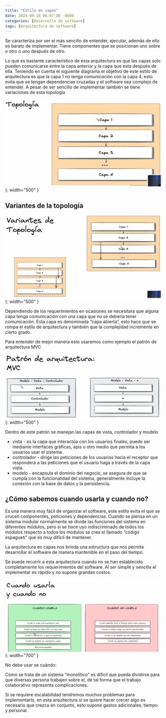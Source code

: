 ```yaml
---
title: "Estilo en capas"
date: 2024-09-16 06:07:00 -0600
categories: [Desarrollo de software]
tags: [Arquitectura de software]
---
```


Se caracteriza por ser el más sencillo de entender, ejecutar, además de ello es barato de implementar. Tiene componentes que se posicionan uno sobre o otro o uno después de otro.

Lo que es bastante característico de esta arquitectura es que las capas solo pueden comunicarse entre la capa anterior y la capa que esta después de ella. Teniendo en cuenta el siguiente diagrama el objetivo de este estilo de arquitectura es que la capa 1 no tenga comunicación con la capa 4, esto evita que se tengan dependencias cruzadas y el software sea complejo de entender. A pesar de ser sencillo de implementar también se tiene variaciones de esta topología

![alt text](/assets/arq-027.png){: width="500" }

## Variantes de la topología

![alt text](/assets/arq-028.png){: width="500" }

Dependiendo de los requerimientos en ocasiones se necesitara que alguna capa tenga comunicación con una capa que no se debería tener comunicación. Esta capa es denominada “capa abierta”, esto hace que se rompa el estilo de arquitectura y también que la complejidad incremente en cierto grado. 

Para entender de mejor manera esto usaremos como ejemplo el patrón de arquitectura MVC

![alt text](/assets/arq-029.png){: width="500" }

Dentro de este patrón se manejan las capas de vista, controlador y modelo

- vista - es la capa que interactúa con los usuarios finales, puede ser mediante interfaces gráficas, apis u otro medio que permita a los usuarios usar el sistema.
- controlador - dirige las peticiones de los usuarios hacia el receptor que responderá a las peticiones que el usuario haga a través de la capa vista.
- modelo - encapsula el dominio del negocio, se asegura de que se cumpla con la funcionalidad del sistema, generalmente incluye la conexión con la base de datos y la persistencia.

## ¿Cómo sabemos cuando usarla y cuando no?

Es una manera muy fácil de organizar el software, este estilo evita el que se crucen componentes, peticiones y dependencias. Cuando se piensa en un sistema modular normalmente se divide las funciones del sistema en diferentes módulos, pero si se hace uso indiscriminado de todos los módulos respecto a todos los módulos se crea el llamado “código espagueti” que es muy difícil de mantener. 

La arquitectura en capas nos brinda una estructura que nos permite desarrollar el software de manera mantenible en el paso del tiempo. 

Se puede recurrir a esta arquitectura cuando no se han establecido completamente los requerimientos del software. Al ser simple y sencilla el implementar es rápido y no supone grandes costos.

![alt text](/assets/arq-030.png){: width="700" }

No debe usar se cuándo: 

Como se trata de un sistema “monolítico” es difícil que pueda dividirse para que diversas persona trabajen sobre el, de tal forma que el trabajo colaborativo representa complicaciones.

Si se requiere escalabilidad tendremos muchos problemas para implementarlo, en esta arquitectura si se quiere hacer crecer algo es necesario que crezca en conjunto, esto supone gastos adicionales, tiempo y personal.

